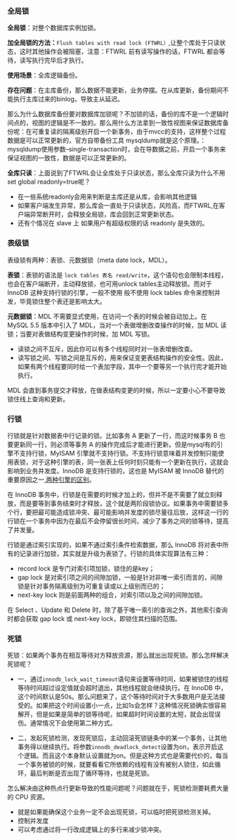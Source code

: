 ### 全局锁
**全局锁**：对整个数据库实例加锁。

**加全局锁的方法：**`Flush tables with read lock (FTWRL）`,让整个库处于只读状态，这时其他操作会被阻塞，注意：FTWRL 前有读写操作的话，FTWRL 都会等待，读写执行完毕后才执行。

**使用场景**：全库逻辑备份。

**存在问题**：在主库备份，那么数据不能更新，业务停摆。在从库更新，备份期间不能执行主库过来的binlog，导致主从延迟。

那么为什么数据库备份要对数据库加锁呢？不加锁的话，备份的库不是一个逻辑时间点的，视图的逻辑是不一致的。那么用什么方法拿到一致性视图来保证数据库备份呢：在可重复读的隔离级别开启一个新事务，由于mvcc的支持，这样整个过程数据是可以正常更新的，官方自带备份工具 mysqldump就是这个原理。：mysqldump使用参数–single-transaction时，会在导数据之前，开启一个事务来保证视图的一致性，数据是可以正常更新的。

**全库只读**：上面说到了FTWRL会让全库处于只读状态，那么全库只读为什么不用set global readonly=true呢？
* 在一些系统readonly会用来判断是主库还是从库，会影响其他逻辑
* 如果客户端发生异常，那么库会一直处于只读状态，风险高，而FTWRL,在客户端异常断开时，会释放全局锁，库会回到正常更新状态。
* 还有个情况在 slave 上 如果用户有超级权限的话 readonly 是失效的。

### 表级锁
表级锁有两种：表锁、元数据锁（meta date lock，MDL）。

**表锁**：表锁的语法是 `lock tables 表名 read/write`，这个语句也会限制本线程，也会在客户端断开，主动释放锁，也可用unlock tables主动释放锁。而对于 InnoDB 这种支持行锁的引擎，一般不使用 般不使用 lock tables 命令来控制并发，毕竟锁住整个表还是影响太大。

**元数据锁**：MDL 不需要显式使用，在访问一个表的时候会被自动加上。在 MySQL 5.5 版本中引入了 MDL，当对一个表做增删改查操作的时候，加 MDL 读锁；当要对表做结构变更操作的时候，加 MDL 写锁。

* 读锁之间不互斥，因此你可以有多个线程同时对一张表增删改查。
* 读写锁之间、写锁之间是互斥的，用来保证变更表结构操作的安全性。因此，如果有两个线程要同时给一个表加字段，其中一个要等另一个执行完才能开始执行。

MDL 会直到事务提交才释放，在做表结构变更的时候，所以一定要小心不要导致锁住线上查询和更新。

### 行锁

行锁就是针对数据表中行记录的锁。比如事务 A 更新了一行，而这时候事务 B 也要更新同一行，则必须等事务 A 的操作完成后才能进行更新。但是mysql有的引擎不支持行锁，MyISAM 引擎就不支持行锁。不支持行锁意味着并发控制只能使用表锁，对于这种引擎的表，同一张表上任何时刻只能有一个更新在执行，这就会影响到业务并发度。InnoDB 是支持行锁的，这也是 MyISAM 被 InnoDB 替代的重要原因之一,[两种引擎的区别](https://www.cnblogs.com/zhangchaoyang/articles/4214237.html)。

在 InnoDB 事务中，行锁是在需要的时候才加上的，但并不是不需要了就立刻释放，而是要等到事务结束时才释放，这个就是两阶段锁协议。如果事务中需要锁多个行，要把最可能造成锁冲突、最可能影响并发度的锁尽量往后放，这样这一行的行锁在一个事务中因为在最后不会停留很长时间，减少了事务之间的锁等待，提高了并发量。  

行锁是通过索引实现的，如果不通过索引条件检索数据，那么 InnoDB 将对表中所有的记录进行加锁，其实就是升级为表锁了。行锁的具体实现算法有三种：  
* record lock 是专门对索引项加锁，锁住的是key；  
* gap lock 是对索引项之间的间隙加锁，一般是针对非唯一索引而言的，间隙锁是针对事务隔离级别为可重复读或以上级别而已的；  
* next-key lock 则是前面两种的组合，对索引项以及之间的间隙加锁。  

在 Select 、Update 和 Delete 时，除了基于唯一索引的查询之外，其他索引查询时都会获取 gap lock 或 next-key lock，即锁住其扫描的范围。
  
### 死锁
死锁：如果两个事务在相互等待对方释放资源，那么就出出现死锁。那么怎样解决死锁呢？

* 一，通过`innodb_lock_wait_timeout`语句来设置等待时间，如果被锁住的线程等待时间超过设定值就会超时退出，其他线程就会继续执行。在 InnoDB 中，这个时间默认是50s。那么问题来了，这个等待时间对于大多数用户是无法接受的。如果把这个时间设置小一点，比如1s会怎样？这种情况死锁确实很容易解开，但是如果是简单的锁等待呢，如果超时时间设置的太短，就会出现误伤。通常情况下会使用第二种方式。

* 二，发起死锁检测，发现死锁后，主动回滚死锁链条中的某一个事务，让其他事务得以继续执行。将参数`innodb_deadlock_detect`设置为on，表示开启这个逻辑。而且这个本身默认设置就为on。但是这种方式也是需要代价的，每当一个事务被锁的时候，就要看看它所依赖的线程有没有被别人锁住，如此循环，最后判断是否出现了循环等待，也就是死锁。

怎么解决由这种热点行更新导致的性能问题呢？问题就在于，死锁检测要耗费大量的 CPU 资源。
* 就是如果能确保这个业务一定不会出现死锁，可以临时把死锁检测关掉。
* 控制并发度
* 可以考虑通过将一行改成逻辑上的多行来减少锁冲突。







